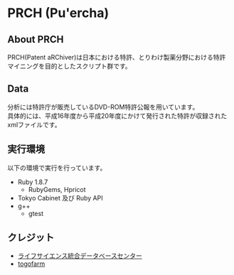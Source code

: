 # PRCH (Pu'ercha)
## About PRCH
PRCH(Patent aRChiver)は日本における特許、とりわけ製薬分野における特許マイニングを目的としたスクリプト群です。

## Data
分析には特許庁が販売しているDVD-ROM特許公報を用いています。  
具体的には、平成16年度から平成20年度にかけて発行された特許が収録されたxmlファイルです。

## 実行環境
以下の環境で実行を行っています。

* Ruby 1.8.7
  * RubyGems, Hpricot
* Tokyo Cabinet 及び Ruby API 
* g++
  * gtest

## クレジット
* [ライフサイエンス統合データベースセンター](http://dbcls.rois.ac.jp/)
* [togofarm](http://g86.dbcls.jp/)
